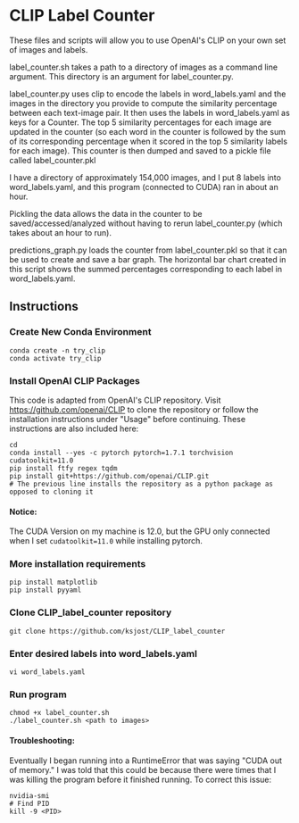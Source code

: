 # CLIP Label Counter

These files and scripts will allow you to use OpenAI's CLIP on your own set of images and labels.

label_counter.sh takes a path to a directory of images as a command line argument. This directory is an argument for label_counter.py. 

label_counter.py uses clip to encode the labels in word_labels.yaml and the images in the directory you provide to compute the similarity percentage between each text-image pair. It then uses the labels in word_labels.yaml as keys for a Counter. The top 5 similarity percentages for each image are updated in the counter (so each word in the counter is followed by the sum of its corresponding percentage when it scored in the top 5 similarity labels for each image). This counter is then dumped and saved to a pickle file called label_counter.pkl

I have a directory of approximately 154,000 images, and I put 8 labels into word_labels.yaml, and this program (connected to CUDA) ran in about an hour.

Pickling the data allows the data in the counter to be saved/accessed/analyzed without having to rerun label_counter.py (which takes about an hour to run).

predictions_graph.py loads the counter from label_counter.pkl so that it can be used to create and save a bar graph. The horizontal bar chart created in this script shows the summed percentages corresponding to each label in word_labels.yaml.

## Instructions

### Create New Conda Environment
    conda create -n try_clip
    conda activate try_clip

### Install OpenAI CLIP Packages

This code is adapted from OpenAI's CLIP repository. Visit https://github.com/openai/CLIP to clone the repository or follow the installation instructions under "Usage" before continuing. These instructions are also included here:

    cd 
    conda install --yes -c pytorch pytorch=1.7.1 torchvision cudatoolkit=11.0
    pip install ftfy regex tqdm
    pip install git+https://github.com/openai/CLIP.git
    # The previous line installs the repository as a python package as opposed to cloning it

#### Notice:
The CUDA Version on my machine is 12.0, but the GPU only connected when I set `cudatoolkit=11.0` while installing pytorch.

### More installation requirements
    pip install matplotlib
    pip install pyyaml

### Clone CLIP_label_counter repository
    git clone https://github.com/ksjost/CLIP_label_counter

### Enter desired labels into word_labels.yaml
    vi word_labels.yaml

### Run program
    chmod +x label_counter.sh
    ./label_counter.sh <path to images>

#### Troubleshooting: 
Eventually I began running into a RuntimeError that was saying "CUDA out of memory." I was told that this could be because there were times that I was killing the program before it finished running. To correct this issue: 

    nvidia-smi
    # Find PID
    kill -9 <PID>

